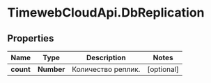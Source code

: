 # TimewebCloudApi.DbReplication

## Properties

Name | Type | Description | Notes
------------ | ------------- | ------------- | -------------
**count** | **Number** | Количество реплик. | [optional] 



